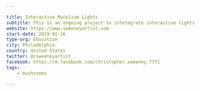 ```yaml
---

title: Interactive Mycelium Lights
subtitle: This is an ongoing project to intetegrate interactive lights and boards with mycelium lights.
website: https://www.sweeneyartist.com
start-date: 2019-02-16
type-org: Education 
city: Philadelphia
country: United States
twitter: @csweeneyartist
facebook: https://m.facebook.com/christopher.sweeney.7771
tags: 
	- mushrooms

---
```

